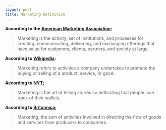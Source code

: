 ```yaml
---
layout: post
title: Marketing definition
---
```


**According to the [American Marketing Association](https://www.ama.org/the-definition-of-marketing-what-is-marketing/);**

> Marketing is the activity, set of institutions, and processes for creating, communicating, delivering, and exchanging offerings that have value for customers, clients, partners, and society at large.

**According to [Wikipedia](https://en.wikipedia.org/wiki/Marketing):**

> Marketing refers to activities a company undertakes to promote the buying or selling of a product, service, or good.

**According to [NYT](https://www.nytimes.com/2017/06/14/business/media/marketing-charity-water-syria.html);**

> Marketing is the art of telling stories so enthralling that people lose track of their wallets.

**According to [Britannica](https://www.britannica.com/topic/marketing);**

> Marketing, the sum of activities involved in directing the flow of goods and services from producers to consumers.

